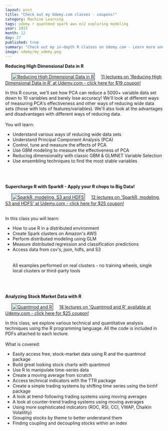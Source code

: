 ```yaml
---
layout: post
title: "Check out my Udemy.com classes - coupons!"
category: Machine Learning
tags: udemy r quantmod spark aws ec2 exploring modeling
year: 2015
month: 12
day: 27
published: true
summary: "Check out my in-depth R classes on Udemy.com - Learn more and support the Data Exploration and Machine Learning Walk-Throughs. Click link for specials and coupons. Thanks for your support!"
image: udemy/my_udemy.png
---
```


**Reducing High Dimensional Data in R**
<p style="text-align:center">
<p color:black">
<a href='https://www.udemy.com/practical-data-science-reducing-high-dimensional-data-in-r/?couponCode=1111' target='_blank'>
<img src="{{site.baseurl}}/img/reducing-dimensions-r-19.png" alt="Reducing High Dimensional Data in R" style='padding:2px; border:1px solid #021a40;' align="bottom" hspace="20">11 lectures on 'Reducing High Dimensional Data in R' at Udemy.com - click here for $19 coupon!</a>
</p>
In this R course, we'll see how PCA can reduce a 5000+ variable data set down to 10 variables and barely lose accuracy! We'll look at different ways of measuring PCA's effectiveness and other ways of reducing wide data sets (those with lots of features/variables). We'll also look at the advantages and disadvantages with different ways of reducing data.
<BR><BR>
You will learn:
<BR>
<ul>
<li>Understand various ways of reducing wide data sets</li>
<li>Understand Principal Component Analysis (PCA)</li>
<li>Control, tune and measure the effects of PCA</li>
<li>Use GBM modeling to measure the effectiveness of PCA</li>
<li>Reducing dimensionality with classic GBM & GLMNET Variable Selection</li>
<li>Use ensembling techniques to find the most stable variables</li>
</ul>
</p>


<BR><BR><BR>
**Supercharge R with SparkR - Apply your R chops to Big Data!**
<p style="text-align:center">
<p color:black">
<a href='https://www.udemy.com/supercharge-r-with-sparkr/?couponCode=1111' target='_blank'>
<img src="{{site.baseurl}}/img/spark-r-25.png" alt="SparkR, modeling, S3 and HDFS" style='padding:2px; border:1px solid #021a40;' align="bottom" hspace="20">12 lectures on 'SparkR, modeling, S3 and HDFS' at Udemy.com - click here for $25 coupon!</a>
</p><BR>
In this class you will learn:
<BR>
<ul>
<li>How to use R in a distributed environment</li>
<li>Create Spark clusters on Amazon's AWS</li>
<li>Perform distributed modeling using GLM</li>
<li>Measure distributed regression and classification predictions</li>
<li>Access data from csv's, json, hdfs, and S3</li>
<BR>
<BR>
All examples performed on real clusters - no training wheels, single local clusters or third-party tools</li>
</ul>
</p>

<BR><BR><BR>
**Analyzing Stock Market Data with R**
<p style="text-align:center">
<p color:black">
<a href='https://www.udemy.com/practical-data-science-analyzing-stock-market-data-with-r/?couponCode=1111' target='_blank'>
<img src="{{site.baseurl}}/img/quantmod-r-25.png" alt="Quantmod and R" style='padding:2px; border:1px solid #021a40;' align="bottom" hspace="20">18 lectures on 'Quantmod and R' available at Udemy.com - click here for $25 coupon!</a>
</p>
In this class, we explore various technical and quantitative analysis techniques using the R programming language. All the code is included in PDFs attached to each lecture.
<BR><BR>
What is covered:
<BR>
<ul>
<li>Easily access free, stock-market data using R and the quantmod package</li>
<li>Build great looking stock charts with quantmod</li>
<li>Use R to manipulate time-series data</li>
<li>Create a moving average from scratch</li>
<li>Access technical indicators with the TTR package</li>
<li>Create a simple trading systems by shifting time series using the binhf package</li>
<li>A look at trend-following trading systems using moving averages</li>
<li>A look at counter-trend trading systems using moving averages</li>
<li>Using more sophisticated indicators (ROC, RSI, CCI, VWAP, Chaikin Volatility)</li>
<li>Grouping stocks by theme to better understand them</li>
<li>Finding coupling and decoupling stocks within an index</li>
</ul>
</p>


 
